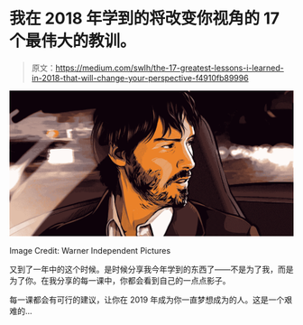 # 我在 2018 年学到的将改变你视角的 17 个最伟大的教训。

> 原文：<https://medium.com/swlh/the-17-greatest-lessons-i-learned-in-2018-that-will-change-your-perspective-f4910fb89996>

![](img/6855c8c0d57184224033689d873b0778.png)

Image Credit: Warner Independent Pictures

又到了一年中的这个时候。是时候分享我今年学到的东西了——不是为了我，而是为了你。在我分享的每一课中，你都会看到自己的一点点影子。

每一课都会有可行的建议，让你在 2019 年成为你一直梦想成为的人。这是一个艰难的…